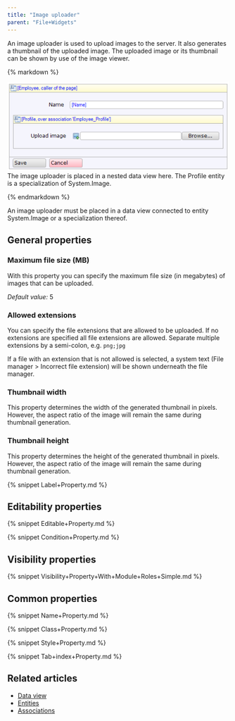 ```yaml
---
title: "Image uploader"
parent: "File+Widgets"
---
```



An image uploader is used to upload images to the server. It also generates a thumbnail of the uploaded image. The uploaded image or its thumbnail can be shown by use of the image viewer.

<div class="alert alert-info">{% markdown %}

![](attachments/16713874/16843989.png)
The image uploader is placed in a nested data view here. The Profile entity is a specialization of System.Image.

{% endmarkdown %}</div>

An image uploader must be placed in a data view connected to entity System.Image or a specialization thereof.

## General properties

### Maximum file size (MB)

With this property you can specify the maximum file size (in megabytes) of images that can be uploaded.

_Default value:_ 5

### Allowed extensions

You can specify the file extensions that are allowed to be uploaded. If no extensions are specified all file extensions are allowed. Separate multiple extensions by a semi-colon, e.g. `png;jpg`

If a file with an extension that is not allowed is selected, a system text (File manager > Incorrect file extension) will be shown underneath the file manager.

### Thumbnail width

This property determines the width of the generated thumbnail in pixels. However, the aspect ratio of the image will remain the same during thumbnail generation.

### Thumbnail height

This property determines the height of the generated thumbnail in pixels. However, the aspect ratio of the image will remain the same during thumbnail generation.

{% snippet Label+Property.md %}

## Editability properties

{% snippet Editable+Property.md %}

{% snippet Condition+Property.md %}

## Visibility properties

{% snippet Visibility+Property+With+Module+Roles+Simple.md %}

## Common properties

{% snippet Name+Property.md %}

{% snippet Class+Property.md %}

{% snippet Style+Property.md %}

{% snippet Tab+index+Property.md %}

## Related articles

*   [Data view](Data+view)
*   [Entities](Entities)
*   [Associations](Associations)
